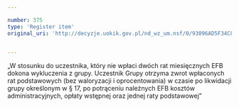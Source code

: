 ```yaml
---

number: 375
type: 'Register item'
original_uri: 'http://decyzje.uokik.gov.pl/nd_wz_um.nsf/0/93096AD5F34C869DC12572DD00329523?OpenDocument'


---
```


„W stosunku do uczestnika, który nie wpłaci dwóch rat miesięcznych EFB dokona wykluczenia z grupy. Uczestnik Grupy otrzyma zwrot wpłaconych rat podstawowych (bez waloryzacji i oprocentowania) w czasie po likwidacji grupy określonym w § 17, po potrąceniu należnych EFB kosztów administracyjnych, opłaty wstępnej oraz jednej raty podstawowej”
